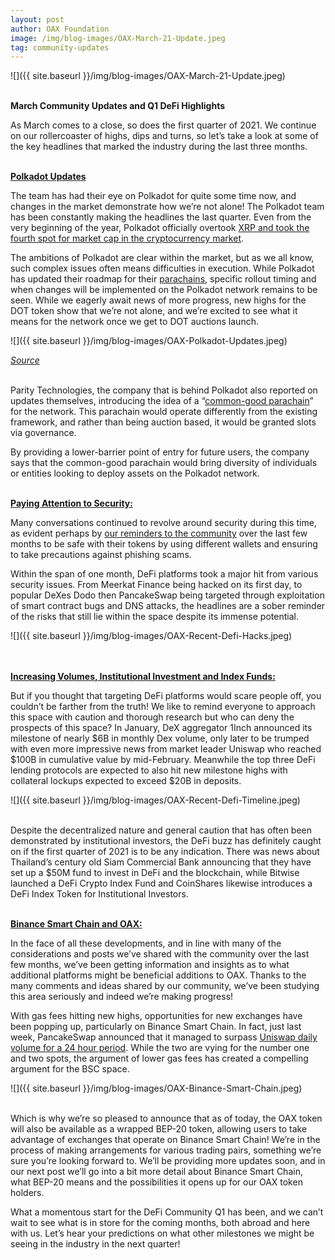 ```yaml
---
layout: post
author: OAX Foundation
image: /img/blog-images/OAX-March-21-Update.jpeg
tag: community-updates
---
```


![]({{ site.baseurl }}/img/blog-images/OAX-March-21-Update.jpeg)

<br><b>March Community Updates and Q1 DeFi Highlights</b>

As March comes to a close, so does the first quarter of 2021. We continue on our rollercoaster of highs, dips and turns, so let’s take a look at some of the key headlines that marked the industry during the last three months. 

<br><b><u>Polkadot Updates</u></b>

The team has had their eye on Polkadot for quite some time now, and changes in the market demonstrate how we’re not alone! The Polkadot team has been constantly making the headlines the last quarter. Even from the very beginning of the year, Polkadot officially overtook <a href="https://cointelegraph.com/news/dot-flip-polkadot-overtakes-xrp-to-become-the-fourth-largest-cryptocurrency">XRP and took the fourth spot for market cap in the cryptocurrency market</a>. 

The ambitions of Polkadot are clear within the market, but as we all know, such complex issues often means difficulties in execution. While Polkadot has updated their roadmap for their <a href="https://polkadot.network/launch-parachains/">parachains</a>, specific rollout timing and when changes will be implemented on the Polkadot network remains to be seen. While we eagerly await news of more progress, new highs for the DOT token show that we’re not alone, and we’re excited to see what it means for the network once we get to DOT auctions launch.

![]({{ site.baseurl }}/img/blog-images/OAX-Polkadot-Updates.jpeg)

<i><a href="https://coinmarketcap.com/currencies/polkadot-new/">Source</a></i><br>

<br>Parity Technologies, the company that is behind Polkadot also reported on updates themselves, introducing the idea of a “<a href="https://cointelegraph.com/news/parity-technologies-to-propose-parachain-governance-framework-for-polkadot">common-good parachain</a>” for the network. This parachain would operate differently from the existing framework, and rather than being auction based, it would be granted slots via governance. 

By providing a lower-barrier point of entry for future users, the company says that the common-good parachain would bring diversity of individuals or entities looking to deploy assets on the Polkadot network.

<br><b><u>Paying Attention to Security:</u></b>

Many conversations continued to revolve around security during this time, as evident perhaps by <a href="https://www.oax.org/2021/03/05/Staying-Safe-This-Bull-Run.html">our reminders to the community</a> over the last few months to be safe with their tokens by using different wallets and ensuring to take precautions against phishing scams. 

Within the span of one month, DeFi platforms took a major hit from various security issues. From Meerkat Finance being hacked on its first day, to popular DeXes Dodo then PancakeSwap being targeted through exploitation of smart contract bugs and DNS attacks, the headlines are a sober reminder of the risks that still lie within the space despite its immense potential. 

![]({{ site.baseurl }}/img/blog-images/OAX-Recent-Defi-Hacks.jpeg)

<br><br><b><u>Increasing Volumes, Institutional Investment and Index Funds:</u></b>

But if you thought that targeting DeFi platforms would scare people off, you couldn’t be farther from the truth! We like to remind everyone to approach this space with caution and thorough research but who can deny the prospects of this space? In January, DeX aggregator 1Inch announced its milestone of nearly $6B in monthly Dex volume, only later to be trumped with even more impressive news from market leader Uniswap who reached $100B in cumulative value by mid-February. Meanwhile the top three DeFi lending protocols are expected to also hit new milestone highs with collateral lockups expected to exceed $20B in deposits.<br>

![]({{ site.baseurl }}/img/blog-images/OAX-Recent-Defi-Timeline.jpeg)

<br>Despite the decentralized nature and general caution that has often been demonstrated by institutional investors, the DeFi buzz has definitely caught on if the first quarter of 2021 is to be any indication. There was news about Thailand’s century old Siam Commercial Bank announcing that they have set up a $50M fund to invest in DeFi and the blockchain, while Bitwise launched a DeFi Crypto Index Fund and CoinShares likewise introduces a DeFi Index Token for Institutional Investors. 

<br><b><u>Binance Smart Chain and OAX:</u></b>

In the face of all these developments, and in line with many of the considerations and posts we’ve shared with the community over the last few months, we’ve been getting information and insights as to what additional platforms might be beneficial additions to OAX. Thanks to the many comments and ideas shared by our community, we’ve been studying this area seriously and indeed we’re making progress! 

With gas fees hitting new highs, opportunities for new exchanges have been popping up, particularly on Binance Smart Chain. In fact, just last week, PancakeSwap announced that it managed to surpass <a href="https://www.altcoinbuzz.io/cryptocurrency-news/finance-and-funding/pancakeswap-dex-closes-on-uniswap-for-daily-volumes/">Uniswap daily volume for a 24 hour period</a>. While the two are vying for the number one and two spots, the argument of lower gas fees has created a compelling argument for the BSC space. 

![]({{ site.baseurl }}/img/blog-images/OAX-Binance-Smart-Chain.jpeg)

<br>Which is why we’re so pleased to announce that as of today, the OAX token will also be available as a wrapped BEP-20 token, allowing users to take advantage of exchanges that operate on Binance Smart Chain! We’re in the process of making arrangements for various trading pairs, something we’re sure you’re looking forward to. We’ll be providing more updates soon, and in our next post we’ll go into a bit more detail about Binance Smart Chain, what BEP-20 means and the possibilities it opens up for our OAX token holders.

What a momentous start for the DeFi Community Q1 has been, and we can’t wait to see what is in store for the coming months, both abroad and here with us. Let’s hear your predictions on what other milestones we might be seeing in the industry in the next quarter!
